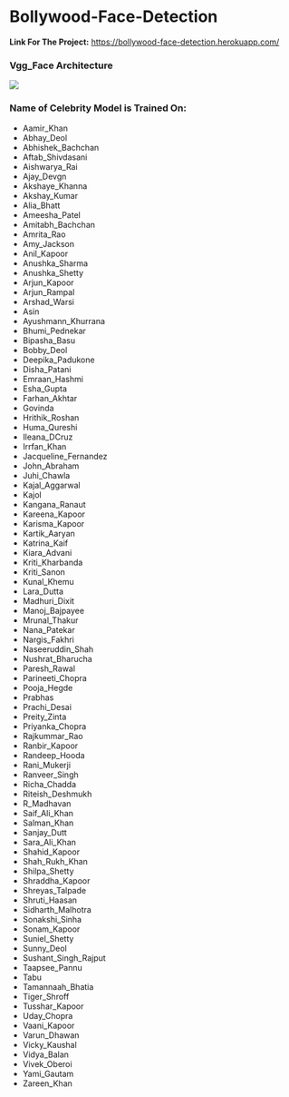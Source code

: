 # **Bollywood-Face-Detection**

**Link For The Project:**
https://bollywood-face-detection.herokuapp.com/

### **Vgg_Face Architecture**
![](https://i1.wp.com/sefiks.com/wp-content/uploads/2019/04/vgg-face-architecture.jpg?ssl=1)

### **Name of Celebrity Model is Trained On:**
- Aamir_Khan
- Abhay_Deol
- Abhishek_Bachchan
- Aftab_Shivdasani
- Aishwarya_Rai
- Ajay_Devgn
- Akshaye_Khanna
- Akshay_Kumar
- Alia_Bhatt
- Ameesha_Patel
- Amitabh_Bachchan
- Amrita_Rao
- Amy_Jackson
- Anil_Kapoor
- Anushka_Sharma
- Anushka_Shetty
- Arjun_Kapoor
- Arjun_Rampal
- Arshad_Warsi
- Asin
- Ayushmann_Khurrana
- Bhumi_Pednekar
- Bipasha_Basu
- Bobby_Deol
- Deepika_Padukone
- Disha_Patani
- Emraan_Hashmi
- Esha_Gupta
- Farhan_Akhtar
- Govinda
- Hrithik_Roshan
- Huma_Qureshi
- Ileana_DCruz
- Irrfan_Khan
- Jacqueline_Fernandez
- John_Abraham
- Juhi_Chawla
- Kajal_Aggarwal
- Kajol
- Kangana_Ranaut
- Kareena_Kapoor
- Karisma_Kapoor
- Kartik_Aaryan
- Katrina_Kaif
- Kiara_Advani
- Kriti_Kharbanda
- Kriti_Sanon
- Kunal_Khemu
- Lara_Dutta
- Madhuri_Dixit
- Manoj_Bajpayee
- Mrunal_Thakur
- Nana_Patekar
- Nargis_Fakhri
- Naseeruddin_Shah
- Nushrat_Bharucha
- Paresh_Rawal
- Parineeti_Chopra
- Pooja_Hegde
- Prabhas
- Prachi_Desai
- Preity_Zinta
- Priyanka_Chopra
- Rajkummar_Rao
- Ranbir_Kapoor
- Randeep_Hooda
- Rani_Mukerji
- Ranveer_Singh
- Richa_Chadda
- Riteish_Deshmukh
- R_Madhavan
- Saif_Ali_Khan
- Salman_Khan
- Sanjay_Dutt
- Sara_Ali_Khan
- Shahid_Kapoor
- Shah_Rukh_Khan
- Shilpa_Shetty
- Shraddha_Kapoor
- Shreyas_Talpade
- Shruti_Haasan
- Sidharth_Malhotra
- Sonakshi_Sinha
- Sonam_Kapoor
- Suniel_Shetty
- Sunny_Deol
- Sushant_Singh_Rajput
- Taapsee_Pannu
- Tabu
- Tamannaah_Bhatia
- Tiger_Shroff
- Tusshar_Kapoor
- Uday_Chopra
- Vaani_Kapoor
- Varun_Dhawan
- Vicky_Kaushal
- Vidya_Balan
- Vivek_Oberoi
- Yami_Gautam
- Zareen_Khan



 
